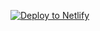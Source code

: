 [![Deploy to Netlify](https://www.netlify.com/img/deploy/button.svg)](https://app.netlify.com/start/deploy?repository=https://github.com/erquhart/netlify-test-plugins)